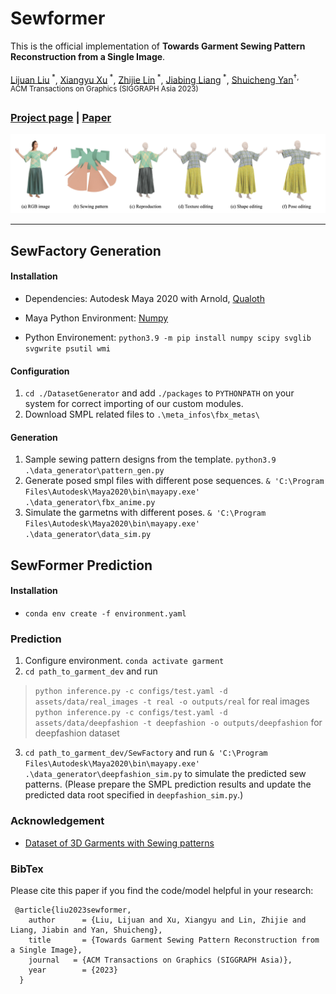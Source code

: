 # Sewformer
This is the official implementation of **Towards Garment Sewing Pattern Reconstruction from a Single Image**.

[Lijuan Liu](https://scholar.google.com/citations?user=nANxp5wAAAAJ&hl=en)<sup> *</sup>,
[Xiangyu Xu](https://xuxy09.github.io/)<sup> *</sup>,
[Zhijie Lin](https://scholar.google.com/citations?user=xXMj6_EAAAAJ&hl=zh-CN)<sup> *</sup>,
[Jiabing Liang]()<sup> *</sup>,
[Shuicheng Yan](https://yanshuicheng.info/)<sup>&dagger;<sup></sup>,  
ACM Transactions on Graphics (SIGGRAPH Asia 2023)

### [Project page](https://sewformer.github.io/) | [Paper](https://arxiv.org/abs/2311.04218v1)

<img src="SewFactory/assets/representative.jpg">

---------------------------
## SewFactory Generation

#### Installation

* Dependencies: Autodesk Maya 2020 with Arnold, [Qualoth](http://www.fxgear.net/vfx-software?locale=en)

* Maya Python Environment: [Numpy](https://forums.autodesk.com/t5/maya-programming/guide-how-to-install-numpy-scipy-in-maya-windows-64-bit/td-p/5796722)
* Python Environement: `python3.9 -m pip install numpy scipy svglib svgwrite psutil wmi`

#### Configuration

1. `cd ./DatasetGenerator` and add `./packages` to `PYTHONPATH` on your system for correct importing of our custom modules.
2. Download SMPL related files to `.\meta_infos\fbx_metas\`
#### Generation
1. Sample sewing pattern designs from the template.
`python3.9 .\data_generator\pattern_gen.py`
2. Generate posed smpl files with different pose sequences.
`& 'C:\Program Files\Autodesk\Maya2020\bin\mayapy.exe' .\data_generator\fbx_anime.py`
3. Simulate the garmetns with different poses.
`& 'C:\Program Files\Autodesk\Maya2020\bin\mayapy.exe' .\data_generator\data_sim.py`

## SewFormer Prediction

#### Installation
* `conda env create -f environment.yaml`

### Prediction
1. Configure environment. `conda activate garment`
2. `cd path_to_garment_dev` and run
  > `python inference.py -c configs/test.yaml -d assets/data/real_images -t real -o outputs/real` for real images
  > `python inference.py -c configs/test.yaml -d assets/data/deepfashion -t deepfashion -o outputs/deepfashion` for deepfashion dataset
3. `cd path_to_garment_dev/SewFactory` and run `& 'C:\Program Files\Autodesk\Maya2020\bin\mayapy.exe' .\data_generator\deepfashion_sim.py` to simulate the predicted sew patterns. (Please prepare the SMPL prediction results and update the predicted data root specified in `deepfashion_sim.py`.)


### Acknowledgement
- [Dataset of 3D Garments with Sewing patterns](https://github.com/maria-korosteleva/Garment-Pattern-Generator/tree/master)


### BibTex
Please cite this paper if you find the code/model helpful in your research:
```
 @article{liu2023sewformer,
    author      = {Liu, Lijuan and Xu, Xiangyu and Lin, Zhijie and Liang, Jiabin and Yan, Shuicheng},
    title       = {Towards Garment Sewing Pattern Reconstruction from a Single Image},
    journal   = {ACM Transactions on Graphics (SIGGRAPH Asia)},
    year        = {2023}
  }
```


